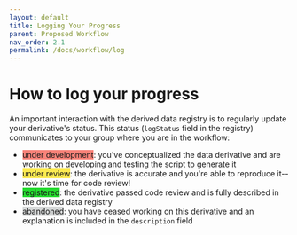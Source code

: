 ```yaml
---
layout: default
title: Logging Your Progress
parent: Proposed Workflow
nav_order: 2.1
permalink: /docs/workflow/log
---
```


# How to log your progress

An important interaction with the derived data registry is to regularly update your derivative's status. This status (`logStatus` field in the registry) communicates to your group where you are in the workflow:

* <span style="background-color: #F88379">under development</span>: you've conceptualized the data derivative and are working on developing and testing the script to generate it
* <span style="background-color: #fcea50">under review</span>: the derivative is accurate and you're able to reproduce it--now it's time for code review!
* <span style="background-color: #24db2f">registered</span>: the derivative passed code review and is fully described in the derived data registry
* <span style="background-color: #d4d6d6">abandoned</span>: you have ceased working on this derivative and an explanation is included in the `description` field 
